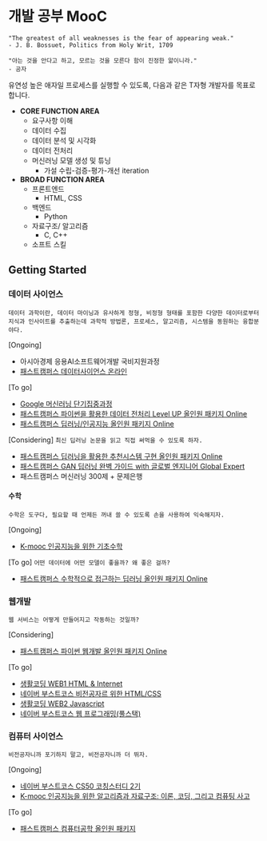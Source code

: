 # 개발 공부 MooC

```
"The greatest of all weaknesses is the fear of appearing weak."
- J. B. Bossuet, Politics from Holy Writ, 1709

"아는 것을 안다고 하고, 모르는 것을 모른다 함이 진정한 앎이니라."
- 공자
```

유연성 높은 애자일 프로세스를 실행할 수 있도록, 다음과 같은 T자형 개발자를 목표로 합니다.
* **CORE FUNCTION AREA**
  * 요구사항 이해
  * 데이터 수집
  * 데이터 분석 및 시각화
  * 데이터 전처리
  * 머신러닝 모델 생성 및 튜닝
    * 가설 수립-검증-평가-개선 iteration
* **BROAD FUNCTION AREA**
  * 프론트엔드
    * HTML, CSS
  * 백엔드
    * Python
  * 자료구조/ 알고리즘
    * C, C++
  * 소프트 스킬


## Getting Started

### 데이터 사이언스
`데이터 과학이란, 데이터 마이닝과 유사하게 정형, 비정형 형태를 포함한 다양한 데이터로부터 지식과 인사이트를 추출하는데 과학적 방법론, 프로세스, 알고리즘, 시스템을 동원하는 융합분야다.`

[Ongoing]
- 아시아경제 응용AI소프트웨어개발 국비지원과정
- [패스트캠퍼스 데이터사이언스 온라인](https://storage.googleapis.com/static.fastcampus.co.kr/prod/uploads/202011/162226-233/[패스트캠퍼스]-교육과정소개서-데이터-사이언스-온라인-완주반.pdf)

[To go]
- [Google 머신러닝 단기집중과정](https://developers.google.com/machine-learning/crash-course?hl=ko)
- [패스트캠퍼스 파이썬을 활용한 데이터 전처리 Level UP 올인원 패키지 Online](https://storage.googleapis.com/static.fastcampus.co.kr/prod/uploads/202007/003536-14/[패스트캠퍼스]-교육과정소개서-파이썬을-활용한-데이터-전처리-level-up.pdf)
- [패스트캠퍼스 딥러닝/인공지능 올인원 패키지 Online](https://storage.googleapis.com/static.fastcampus.co.kr/prod/uploads/202007/104045-166/[패스트캠퍼스]-교육과정소개서-딥러닝-인공지능.pdf)

[Considering]
`최신 딥러닝 논문을 읽고 직접 써먹을 수 있도록 하자.`
- [패스트캠퍼스 딥러닝을 활용한 추천시스템 구현 올인원 패키지 Online](https://storage.googleapis.com/static.fastcampus.co.kr/prod/uploads/202101/164105-312/[패스트캠퍼스]-교육과정소개서-딥러닝을-활용한-추천시스템-구현--1-.pdf)
- [패스트캠퍼스 GAN 딥러닝 완벽 가이드 with 글로벌 엔지니어 Global Expert](https://storage.googleapis.com/static.fastcampus.co.kr/prod/uploads/202009/170525-166/[패스트캠퍼스]-교육과정소개서-gan-딥러닝-완벽-가이드-with-글로벌-엔지니어-global-expert.pdf)
- 패스트캠퍼스 머신러닝 300제 + 문제은행

#### 수학
`수학은 도구다, 필요할 때 언제든 꺼내 쓸 수 있도록 손을 사용하여 익숙해지자.`

[Ongoing]
- [K-mooc 인공지능을 위한 기초수학](http://www.kmooc.kr/courses/course-v1:SKKUk+SKKU_45+2020_T1/course/)

[To go]
`어떤 데이터에 어떤 모델이 좋을까? 왜 좋은 걸까?`
- [패스트캠퍼스 수학적으로 접근하는 딥러닝 올인원 패키지 Online](https://storage.googleapis.com/static.fastcampus.co.kr/prod/uploads/202007/112730-166/[패스트캠퍼스]-교육과정소개서-수학적으로-접근하는-딥러닝.pdf)


### 웹개발
`웹 서비스는 어떻게 만들어지고 작동하는 것일까?`

[Considering]
- [패스트캠퍼스 파이썬 웹개발 올인원 패키지 Online](https://storage.googleapis.com/static.fastcampus.co.kr/prod/uploads/202007/102754-166/[패스트캠퍼스]-교육과정소개서-파이썬-웹-개발.pdf)

[To go]
- [생활코딩 WEB1 HTML & Internet](https://opentutorials.org/course/3084)
- [네이버 부스트코스 비전공자르 위한 HTML/CSS](https://www.boostcourse.org/cs120/joinLectures/33586)
- [생활코딩 WEB2 Javascript](https://opentutorials.org/course/3085)
- [네이버 부스트코스 웹 프로그래밍(풀스택)](https://www.boostcourse.org/web316)

### 컴퓨터 사이언스
`비전공자니까 포기하지 말고, 비전공자니까 더 뛰자.`

[Ongoing]
- [네이버 부스트코스 CS50 코칭스터디 2기](https://www.boostcourse.org/study-cs50-2nd)
- [K-mooc 인공지능을 위한 알고리즘과 자료구조: 이론, 코딩, 그리고 컴퓨팅 사고](http://www.kmooc.kr/courses/course-v1:SKKUk+SKKU_46+2020_T1/course/)

[To go]
- [패스트캠퍼스 컴퓨터공학 올인원 패키지](https://storage.googleapis.com/static.fastcampus.co.kr/prod/uploads/202101/102057-261/[패스트캠퍼스]-교육과정소개서-컴퓨터공학2019--1-.pdf)

